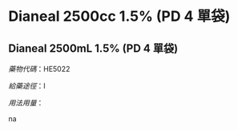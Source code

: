 # Dianeal 2500cc 1.5% (PD 4 單袋)

## Dianeal 2500mL 1.5% (PD 4 單袋)

*藥物代碼*：HE5022

*給藥途徑*：I

*用法用量*：

na

